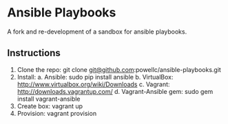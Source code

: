 Ansible Playbooks
==================

A fork and re-development of a sandbox for ansible playbooks. 

Instructions
-------------

  1. Clone the repo: git clone git@github.com:powellc/ansible-playbooks.git
  2. Install:
    a. Ansible: sudo pip install ansible
    b. VirtualBox: http://www.virtualbox.org/wiki/Downloads
    c. Vagrant: http://downloads.vagrantup.com/
    d. Vagrant-Ansible gem: sudo gem install vagrant-ansible
  3. Create box: vagrant up
  3. Provision: vagrant provision

